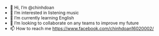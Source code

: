 - 👋 Hi, I’m @chinhdoan
- 👀 I’m interested in listening music
- 🌱 I’m currently learning English
- 💞️ I’m looking to collaborate on any teams to improve my future
- 📫 How to reach me https://www.facebook.com/chinhdoan16020002/

<!---
chinhdoan/chinhdoan is a ✨ special ✨ repository because its `README.md` (this file) appears on your GitHub profile.
You can click the Preview link to take a look at your changes.
--->
